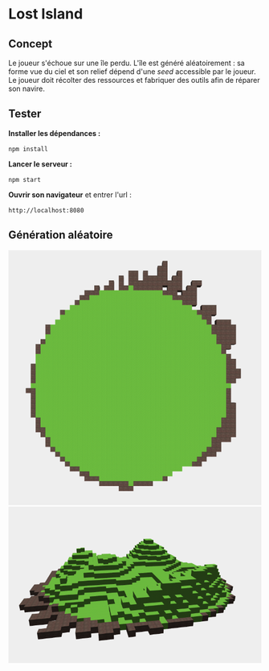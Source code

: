 # Lost Island

## Concept

Le joueur s'échoue sur une île perdu. L'île est généré aléatoirement : sa forme vue du ciel et son relief dépend d'une *seed* accessible par le joueur. Le joueur doit récolter des ressources et fabriquer des outils afin de réparer son navire.

## Tester

**Installer les dépendances :**
```
npm install
```

**Lancer le serveur :**
```
npm start
```

**Ouvrir son navigateur** et entrer l'url :
```
http://localhost:8080
```

## Génération aléatoire

![2D](public/img/island_2d.png)
![3D](public/img/island_3d.png)
